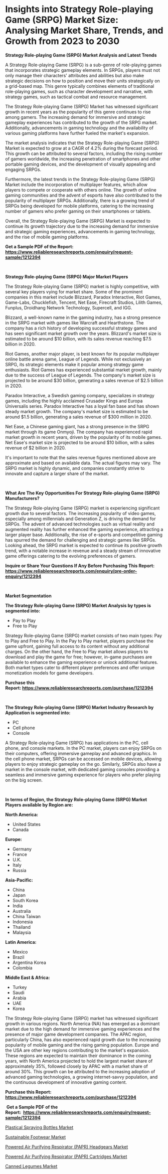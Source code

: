 <p><h1>Insights into Strategy Role-playing Game (SRPG) Market Size: Analysing Market Share, Trends, and Growth from 2023 to 2030</h1></p><p><strong>Strategy Role-playing Game (SRPG) Market Analysis and Latest Trends</strong></p>
<p><p>A Strategy Role-playing Game (SRPG) is a sub-genre of role-playing games that incorporates strategic gameplay elements. In SRPGs, players must not only manage their characters' attributes and abilities but also make strategic decisions on how to position and move their units strategically on a grid-based map. This genre typically combines elements of traditional role-playing games, such as character development and narrative, with strategy games, such as tactical combat and resource management.</p><p>The Strategy Role-playing Game (SRPG) Market has witnessed significant growth in recent years as the popularity of this genre continues to rise among gamers. The increasing demand for immersive and strategic gameplay experiences has contributed to the growth of the SRPG market. Additionally, advancements in gaming technology and the availability of various gaming platforms have further fueled the market's expansion.</p><p>The market analysis indicates that the Strategy Role-playing Game (SRPG) Market is expected to grow at a CAGR of 4.2% during the forecast period. This growth can be attributed to several factors, including the rising number of gamers worldwide, the increasing penetration of smartphones and other portable gaming devices, and the development of visually appealing and engaging SRPGs.</p><p>Furthermore, the latest trends in the Strategy Role-playing Game (SRPG) Market include the incorporation of multiplayer features, which allow players to compete or cooperate with others online. The growth of online gaming communities and the advent of esports have also contributed to the popularity of multiplayer SRPGs. Additionally, there is a growing trend of SRPGs being developed for mobile platforms, catering to the increasing number of gamers who prefer gaming on their smartphones or tablets.</p><p>Overall, the Strategy Role-playing Game (SRPG) Market is expected to continue its growth trajectory due to the increasing demand for immersive and strategic gaming experiences, advancements in gaming technology, and the rise of mobile gaming platforms.</p></p>
<p><strong>Get a Sample PDF of the Report:&nbsp; <a href="https://www.reliableresearchreports.com/enquiry/request-sample/1212394">https://www.reliableresearchreports.com/enquiry/request-sample/1212394</a></strong></p>
<p>&nbsp;</p>
<p><strong>Strategy Role-playing Game (SRPG) Major Market Players</strong></p>
<p><p>The Strategy Role-playing Game (SRPG) market is highly competitive, with several key players vying for market share. Some of the prominent companies in this market include Blizzard, Paradox Interactive, Riot Games, Game-Labs, Chucklefish, Tencent, Net Ease, Firecraft Studios, Lilith Games, Funplus, Droidhang Network Technology, Supercell, and IGG.</p><p>Blizzard, a well-known name in the gaming industry, has a strong presence in the SRPG market with games like Warcraft and Hearthstone. The company has a rich history of developing successful strategy games and has seen significant market growth over the years. Blizzard's market size is estimated to be around $10 billion, with its sales revenue reaching $7.5 billion in 2020.</p><p>Riot Games, another major player, is best known for its popular multiplayer online battle arena game, League of Legends. While not exclusively an SRPG, its strategic elements make it popular among strategy game enthusiasts. Riot Games has experienced substantial market growth, mainly due to the success of League of Legends. The company's market size is projected to be around $30 billion, generating a sales revenue of $2.5 billion in 2020.</p><p>Paradox Interactive, a Swedish gaming company, specializes in strategy games, including the highly acclaimed Crusader Kings and Europa Universalis series. Paradox Interactive has a loyal fan base and has shown steady market growth. The company's market size is estimated to be around $1.5 billion, generating a sales revenue of $300 million in 2020.</p><p>Net Ease, a Chinese gaming giant, has a strong presence in the SRPG market through its game Onmyoji. The company has experienced rapid market growth in recent years, driven by the popularity of its mobile games. Net Ease's market size is projected to be around $10 billion, with a sales revenue of $2 billion in 2020.</p><p>It's important to note that the sales revenue figures mentioned above are approximate and based on available data. The actual figures may vary. The SRPG market is highly dynamic, and companies constantly strive to innovate and capture a larger share of the market.</p></p>
<p>&nbsp;</p>
<p><strong>What Are The Key Opportunities For Strategy Role-playing Game (SRPG) Manufacturers?</strong></p>
<p><p>The Strategy Role-playing Game (SRPG) market is experiencing significant growth due to several factors. The increasing popularity of video games, especially among millennials and Generation Z, is driving the demand for SRPGs. The advent of advanced technologies such as virtual reality and augmented reality has further enhanced the gaming experience, attracting a larger player base. Additionally, the rise of e-sports and competitive gaming has spurred the demand for challenging and strategic games like SRPGs. Looking ahead, the SRPG market is expected to continue its positive growth trend, with a notable increase in revenue and a steady stream of innovative game offerings catering to the evolving preferences of gamers.</p></p>
<p><strong>Inquire or Share Your Questions If Any Before Purchasing This Report: <a href="https://www.reliableresearchreports.com/enquiry/pre-order-enquiry/1212394">https://www.reliableresearchreports.com/enquiry/pre-order-enquiry/1212394</a></strong></p>
<p>&nbsp;</p>
<p><strong>Market Segmentation</strong></p>
<p><strong>The Strategy Role-playing Game (SRPG) Market Analysis by types is segmented into:</strong></p>
<p><ul><li>Pay to Play</li><li>Free to Play</li></ul></p>
<p><p>Strategy Role-playing Game (SRPG) market consists of two main types: Pay to Play and Free to Play. In the Pay to Play market, players purchase the game upfront, gaining full access to its content without any additional charges. On the other hand, the Free to Play market allows players to download and play the game for free; however, in-game purchases are available to enhance the gaming experience or unlock additional features. Both market types cater to different player preferences and offer unique monetization models for game developers.</p></p>
<p><strong>Purchase this Report:&nbsp;<a href="https://www.reliableresearchreports.com/purchase/1212394">https://www.reliableresearchreports.com/purchase/1212394</a></strong></p>
<p>&nbsp;</p>
<p><strong>The Strategy Role-playing Game (SRPG) Market Industry Research by Application is segmented into:</strong></p>
<p><ul><li>PC</li><li>Cell phone</li><li>Console</li></ul></p>
<p><p>A Strategy Role-playing Game (SRPG) has applications in the PC, cell phone, and console markets. In the PC market, players can enjoy SRPGs on their computers, offering immersive gameplay and advanced graphics. In the cell phone market, SRPGs can be accessed on mobile devices, allowing players to enjoy strategic gameplay on the go. Similarly, SRPGs also have a market in the console market, with dedicated gaming consoles providing a seamless and immersive gaming experience for players who prefer playing on the big screen.</p></p>
<p>&nbsp;</p>
<p><strong>In terms of Region, the Strategy Role-playing Game (SRPG) Market Players available by Region are:</strong></p>
<p>
    <p> <strong> North America: </strong>
        <ul>
            <li>United States</li>
            <li>Canada</li>
        </ul>
        </p> 
    <p> <strong> Europe: </strong>
        <ul>
            <li>Germany</li>
            <li>France</li>
            <li>U.K.</li>
            <li>Italy</li>
            <li>Russia</li>
        </ul>
        </p> 
    <p> <strong> Asia-Pacific: </strong>
        <ul>
            <li>China</li>
            <li>Japan</li>
            <li>South Korea</li>
            <li>India</li>
            <li>Australia</li>
            <li>China Taiwan</li>
            <li>Indonesia</li>
            <li>Thailand</li>
            <li>Malaysia</li>
        </ul>
        </p> 
    <p> <strong> Latin America: </strong>
        <ul>
            <li>Mexico</li>
            <li>Brazil</li>
            <li>Argentina Korea</li>
            <li>Colombia</li>
        </ul>
        </p> 
    <p> <strong> Middle East & Africa: </strong>
        <ul>
            <li>Turkey</li>
            <li>Saudi</li>
            <li>Arabia</li>
            <li>UAE</li>
            <li>Korea</li>
        </ul>
    </p>
    </p>
<p><p>The Strategy Role-playing Game (SRPG) market has witnessed significant growth in various regions. North America (NA) has emerged as a dominant market due to the high demand for immersive gaming experiences and the presence of major game development companies. The APAC region, particularly China, has also experienced rapid growth due to the increasing popularity of mobile gaming and the rising gaming population. Europe and the USA are other key regions contributing to the market's expansion. These regions are expected to maintain their dominance in the coming years, with North America projected to hold the largest market share of approximately 35%, followed closely by APAC with a market share of around 30%. This growth can be attributed to the increasing adoption of advanced gaming technologies, a growing internet-savvy population, and the continuous development of innovative gaming content.</p></p>
<p><strong>Purchase this Report: <a href="https://www.reliableresearchreports.com/purchase/1212394">https://www.reliableresearchreports.com/purchase/1212394</a></strong></p>
<p>&nbsp;<strong>Get a Sample PDF of the Report:&nbsp;&nbsp;<a href="https://www.reliableresearchreports.com/enquiry/request-sample/1212394">https://www.reliableresearchreports.com/enquiry/request-sample/1212394</a></strong></p>
<p><strong></strong></p>
<p><p><a href="https://github.com/amae102299/Market-Research-Report-List-1/blob/main/plastical-spraying-bottles-market.md">Plastical Spraying Bottles Market</a></p><p><a href="https://medium.com/@elzaziemann1943/sustainable-footwear-market-size-growth-forecast-2023-2030-e6c0b5f9ecc7">Sustainable Footwear Market</a></p><p><a href="https://www.linkedin.com/pulse/powered-air-purifying-respirator-papr-headgears-market-size/">Powered Air Purifying Respirator (PAPR) Headgears Market</a></p><p><a href="https://www.linkedin.com/pulse/powered-air-purifying-respirator-papr-cartridges-market-share/">Powered Air Purifying Respirator (PAPR) Cartridges Market</a></p><p><a href="https://medium.com/@press.bell.sigh/canned-legumes-market-size-growth-forecast-2023-2030-916a4a0c1751">Canned Legumes Market</a></p></p>